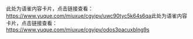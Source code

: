 此处为语雀内容卡片，点击链接查看：<https://www.yuque.com/miuxue/cgyipv/uwc90tyc5k64s6qa>此处为语雀内容卡片，点击链接查看：<https://www.yuque.com/miuxue/cgyipv/odos3pacuxblng9s>